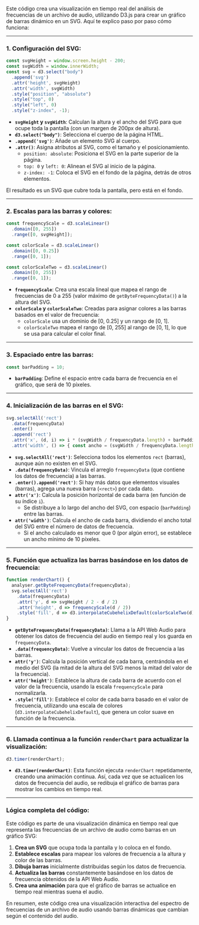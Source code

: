 Este código crea una visualización en tiempo real del análisis de frecuencias de un archivo de audio, utilizando D3.js para crear un gráfico de barras dinámico en un SVG. Aquí te explico paso por paso cómo funciona:

---

### **1. Configuración del SVG:**
```javascript
const svgHeight = window.screen.height - 200;
const svgWidth = window.innerWidth;
const svg = d3.select("body")
  .append('svg')
  .attr('height', svgHeight)
  .attr('width', svgWidth)
  .style("position", "absolute")
  .style("top", 0)
  .style("left", 0)
  .style("z-index", -1);
```
- **`svgHeight` y `svgWidth`**: Calculan la altura y el ancho del SVG para que ocupe toda la pantalla (con un margen de 200px de altura).
- **`d3.select("body")`**: Selecciona el cuerpo de la página HTML.
- **`.append('svg')`**: Añade un elemento SVG al cuerpo.
- **`.attr()`**: Asigna atributos al SVG, como el tamaño y el posicionamiento.
  - `position: absolute`: Posiciona el SVG en la parte superior de la página.
  - `top: 0` y `left: 0`: Alinean el SVG al inicio de la página.
  - `z-index: -1`: Coloca el SVG en el fondo de la página, detrás de otros elementos.

El resultado es un SVG que cubre toda la pantalla, pero está en el fondo.

---

### **2. Escalas para las barras y colores:**
```javascript
const frequencyScale = d3.scaleLinear()
  .domain([0, 255])
  .range([0, svgHeight]);

const colorScale = d3.scaleLinear()
  .domain([0, 0.25])
  .range([0, 1]);

const colorScaleTwo = d3.scaleLinear()
  .domain([0, 255])
  .range([0, 1]);
```
- **`frequencyScale`**: Crea una escala lineal que mapea el rango de frecuencias de 0 a 255 (valor máximo de `getByteFrequencyData()`) a la altura del SVG.
- **`colorScale` y `colorScaleTwo`**: Creadas para asignar colores a las barras basados en el valor de frecuencia:
  - `colorScale` usa un dominio de [0, 0.25] y un rango de [0, 1].
  - `colorScaleTwo` mapea el rango de [0, 255] al rango de [0, 1], lo que se usa para calcular el color final.

---

### **3. Espaciado entre las barras:**
```javascript
const barPadding = 10;
```
- **`barPadding`**: Define el espacio entre cada barra de frecuencia en el gráfico, que será de 10 píxeles.

---

### **4. Inicialización de las barras en el SVG:**
```javascript
svg.selectAll('rect')
  .data(frequencyData)
  .enter()
  .append('rect')
  .attr('x', (d, i) => i * (svgWidth / frequencyData.length) + barPadding)
  .attr('width', () => { const ancho = (svgWidth / frequencyData.length) - barPadding; return ancho < 0 ? 10 : ancho; });
```
- **`svg.selectAll('rect')`**: Selecciona todos los elementos `rect` (barras), aunque aún no existen en el SVG.
- **`.data(frequencyData)`**: Vincula el arreglo `frequencyData` (que contiene los datos de frecuencia) a las barras.
- **`.enter().append('rect')`**: Si hay más datos que elementos visuales (barras), agrega una nueva barra (`<rect>`) por cada dato.
- **`attr('x')`**: Calcula la posición horizontal de cada barra (en función de su índice `i`).
  - Se distribuye a lo largo del ancho del SVG, con espacio (`barPadding`) entre las barras.
- **`attr('width')`**: Calcula el ancho de cada barra, dividiendo el ancho total del SVG entre el número de datos de frecuencia.
  - Si el ancho calculado es menor que 0 (por algún error), se establece un ancho mínimo de 10 píxeles.

---

### **5. Función que actualiza las barras basándose en los datos de frecuencia:**
```javascript
function renderChart() {
  analyser.getByteFrequencyData(frequencyData);
  svg.selectAll('rect')
    .data(frequencyData)
    .attr('y', d => svgHeight / 2 - d / 2)
    .attr('height', d => frequencyScale(d / 2))
    .style('fill', d => d3.interpolateCubehelixDefault(colorScaleTwo(d)));
}
```
- **`getByteFrequencyData(frequencyData)`**: Llama a la API Web Audio para obtener los datos de frecuencia del audio en tiempo real y los guarda en `frequencyData`.
- **`.data(frequencyData)`**: Vuelve a vincular los datos de frecuencia a las barras.
- **`attr('y')`**: Calcula la posición vertical de cada barra, centrándola en el medio del SVG (la mitad de la altura del SVG menos la mitad del valor de la frecuencia).
- **`attr('height')`**: Establece la altura de cada barra de acuerdo con el valor de la frecuencia, usando la escala `frequencyScale` para normalizarla.
- **`.style('fill')`**: Establece el color de cada barra basado en el valor de frecuencia, utilizando una escala de colores (`d3.interpolateCubehelixDefault`), que genera un color suave en función de la frecuencia.

---

### **6. Llamada continua a la función `renderChart` para actualizar la visualización:**
```javascript
d3.timer(renderChart);
```
- **`d3.timer(renderChart)`**: Esta función ejecuta `renderChart` repetidamente, creando una animación continua. Así, cada vez que se actualicen los datos de frecuencia del audio, se redibuja el gráfico de barras para mostrar los cambios en tiempo real.

---

### **Lógica completa del código:**
Este código es parte de una visualización dinámica en tiempo real que representa las frecuencias de un archivo de audio como barras en un gráfico SVG:
1. **Crea un SVG** que ocupa toda la pantalla y lo coloca en el fondo.
2. **Establece escalas** para mapear los valores de frecuencia a la altura y color de las barras.
3. **Dibuja barras** inicialmente distribuidas según los datos de frecuencia.
4. **Actualiza las barras** constantemente basándose en los datos de frecuencia obtenidos de la API Web Audio.
5. **Crea una animación** para que el gráfico de barras se actualice en tiempo real mientras suena el audio.

En resumen, este código crea una visualización interactiva del espectro de frecuencias de un archivo de audio usando barras dinámicas que cambian según el contenido del audio.